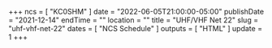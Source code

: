 +++
ncs = [ "KC0SHM" ]
date = "2022-06-05T21:00:00-05:00"
publishDate = "2021-12-14"
endTime = ""
location = ""
title = "UHF/VHF Net 22"
slug = "uhf-vhf-net-22"
dates = [ "NCS Schedule" ]
outputs = [ "HTML" ]
update = 1
+++

